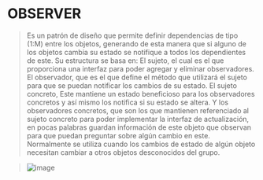 # OBSERVER
>Es un patrón de diseño que permite definir dependencias de tipo (1:M) entre los objetos, generando de esta manera que si alguno de los objetos cambia su estado se notifique a todos los dependientes de este.
>Su estructura se basa en: El sujeto, el cual es el que proporciona una interfaz para poder agregar y eliminar observadores.
>El observador, que es el que define el método que utilizará el sujeto para que se puedan notificar los cambios de su estado.
>El sujeto concreto, Este mantiene un estado beneficioso para los observadores concretos y así mismo los notifica si su estado se altera.
>Y los observadores concretos, que son los que mantienen referenciado al sujeto concreto para poder implementar la interfaz de actualización, en pocas palabras guardan información de este objeto que observan para que puedan preguntar sobre algún cambio en este.
>Normalmente se utiliza cuando los cambios de estado de algún objeto necesitan cambiar a otros objetos desconocidos del grupo.

>![image](https://user-images.githubusercontent.com/107563234/198852256-579f3d50-9258-4e0b-8211-774a247fec2a.png)
